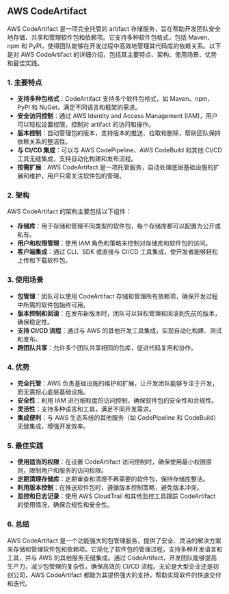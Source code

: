## AWS CodeArtifact

AWS CodeArtifact 是一项完全托管的 artifact 存储服务，旨在帮助开发团队安全地存储、共享和管理软件包和依赖项。它支持多种软件包格式，包括 Maven、npm 和 PyPI，使得团队能够在开发过程中高效地管理其代码库的依赖关系。以下是对 AWS CodeArtifact 的详细介绍，包括其主要特点、架构、使用场景、优势和最佳实践。

### 1. **主要特点**
- **支持多种包格式**：CodeArtifact 支持多个软件包格式，如 Maven、npm、PyPI 和 NuGet，满足不同语言和框架的需求。
- **安全访问控制**：通过 AWS Identity and Access Management (IAM)，用户可以轻松设置权限，控制对 artifact 的访问和操作。
- **版本控制**：自动管理包的版本，支持版本的推送、拉取和删除，帮助团队保持依赖关系的整洁性。
- **与 CI/CD 集成**：可以与 AWS CodePipeline、AWS CodeBuild 和其他 CI/CD 工具无缝集成，支持自动化构建和发布流程。
- **按需扩展**：AWS CodeArtifact 是一项托管服务，自动处理底层基础设施的扩展和维护，用户只需关注软件包的管理。

### 2. **架构**
AWS CodeArtifact 的架构主要包括以下组件：
- **存储库**：用于存储和管理不同类型的软件包，每个存储库都可以配置为公开或私有。
- **用户和权限管理**：使用 IAM 角色和策略来控制对存储库和软件包的访问。
- **客户端集成**：通过 CLI、SDK 或直接与 CI/CD 工具集成，使开发者能够轻松上传和下载软件包。

### 3. **使用场景**
- **包管理**：团队可以使用 CodeArtifact 存储和管理所有依赖项，确保开发过程中所需的软件包始终可用。
- **版本控制和回滚**：在发布新版本时，团队可以轻松管理和回滚到先前的版本，确保稳定性。
- **支持 CI/CD 流程**：通过与 AWS 的其他开发工具集成，实现自动化构建、测试和发布。
- **跨团队共享**：允许多个团队共享相同的包库，促进代码复用和协作。

### 4. **优势**
- **完全托管**：AWS 负责基础设施的维护和扩展，让开发团队能够专注于开发，而无需担心底层基础设施。
- **安全性**：利用 IAM 进行细粒度的访问控制，确保软件包的安全性和合规性。
- **灵活性**：支持多种语言和工具，满足不同开发需求。
- **集成便利**：与 AWS 生态系统的其他服务（如 CodePipeline 和 CodeBuild）无缝集成，增强开发效率。

### 5. **最佳实践**
- **使用适当的权限**：在设置 CodeArtifact 访问控制时，确保使用最小权限原则，限制用户和服务的访问权限。
- **定期清理存储库**：定期审查和清理不再需要的软件包，保持存储库整洁。
- **利用版本控制**：在推送软件包时，遵循版本控制策略，避免版本冲突。
- **监控和日志记录**：使用 AWS CloudTrail 和其他监控工具跟踪 CodeArtifact 的使用情况，确保合规性和安全性。

### 6. **总结**
AWS CodeArtifact 是一个功能强大的包管理服务，提供了安全、灵活的解决方案来存储和管理软件包和依赖项。它简化了软件包的管理过程，支持多种开发语言和工具，并与 AWS 的其他服务无缝集成。通过 CodeArtifact，开发团队能够提高生产力，减少包管理的复杂性，确保高效的 CI/CD 流程。无论是大型企业还是初创公司，AWS CodeArtifact 都能为其提供强大的支持，帮助实现软件的快速交付和迭代。